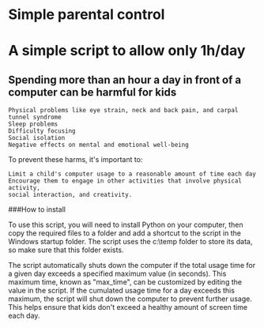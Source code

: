 # Simple parental control
# A simple script to allow only 1h/day 

## Spending more than an hour a day in front of a computer can be harmful for kids
    Physical problems like eye strain, neck and back pain, and carpal tunnel syndrome
    Sleep problems
    Difficulty focusing
    Social isolation
    Negative effects on mental and emotional well-being

To prevent these harms, it's important to:

    Limit a child's computer usage to a reasonable amount of time each day
    Encourage them to engage in other activities that involve physical activity, 
    social interaction, and creativity.

###How to install

To use this script, you will need to install Python on your computer, then copy the required files to a folder and add a shortcut to the script in the Windows startup folder. The script uses the c:\temp folder to store its data, so make sure that this folder exists.

The script automatically shuts down the computer if the total usage time for a given day exceeds a specified maximum value (in seconds). This maximum time, known as "max_time", can be customized by editing the value in the script. If the cumulated usage time for a day exceeds this maximum, the script will shut down the computer to prevent further usage. This helps ensure that kids don't exceed a healthy amount of screen time each day.